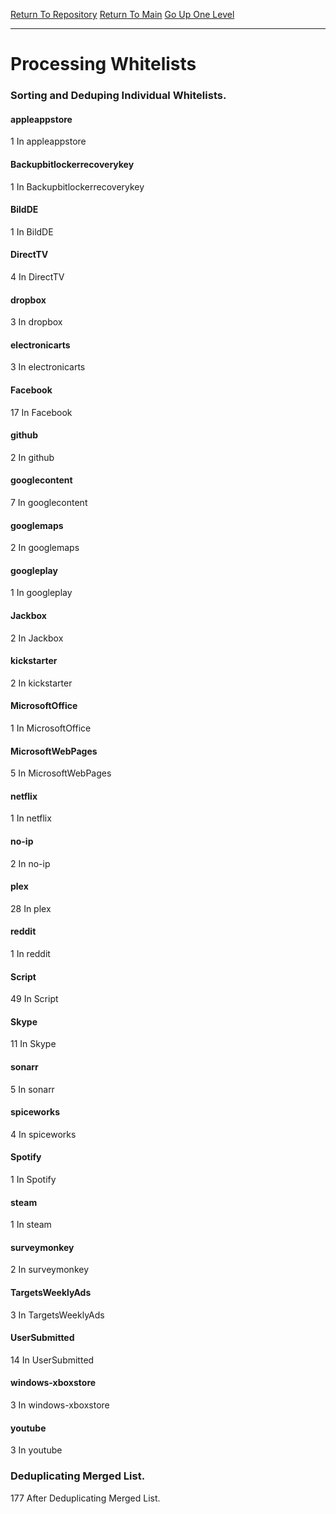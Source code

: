[Return To Repository](https://raw.githubusercontent.com/deathbybandaid/piholeparser/master/)
[Return To Main](https://github.com/deathbybandaid/piholeparser/blob/master/RecentRunLogs/Mainlog.md)
[Go Up One Level](https://github.com/deathbybandaid/piholeparser/blob/master/RecentRunLogs/TopLevelScripts/InitialTasksScripts/40-Running-Initial-Tasks.md)
____________________________________
# Processing Whitelists

### Sorting and Deduping Individual Whitelists.
#### appleappstore
1 In appleappstore
#### Backupbitlockerrecoverykey
1 In Backupbitlockerrecoverykey
#### BildDE
1 In BildDE
#### DirectTV
4 In DirectTV
#### dropbox
3 In dropbox
#### electronicarts
3 In electronicarts
#### Facebook
17 In Facebook
#### github
2 In github
#### googlecontent
7 In googlecontent
#### googlemaps
2 In googlemaps
#### googleplay
1 In googleplay
#### Jackbox
2 In Jackbox
#### kickstarter
2 In kickstarter
#### MicrosoftOffice
1 In MicrosoftOffice
#### MicrosoftWebPages
5 In MicrosoftWebPages
#### netflix
1 In netflix
#### no-ip
2 In no-ip
#### plex
28 In plex
#### reddit
1 In reddit
#### Script
49 In Script
#### Skype
11 In Skype
#### sonarr
5 In sonarr
#### spiceworks
4 In spiceworks
#### Spotify
1 In Spotify
#### steam
1 In steam
#### surveymonkey
2 In surveymonkey
#### TargetsWeeklyAds
3 In TargetsWeeklyAds
#### UserSubmitted
14 In UserSubmitted
#### windows-xboxstore
3 In windows-xboxstore
#### youtube
3 In youtube
### Deduplicating Merged  List.
177 After Deduplicating Merged  List.
